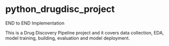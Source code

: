 # python_drugdisc_project

END to END Implementation

This is a Drug Discovery Pipeline project and it covers data collection, EDA, model training, building, evaluation and model deployment.